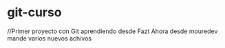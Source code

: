 # git-curso
//Primer proyecto con Git aprendiendo desde Fazt
Ahora desde mouredev mande varios nuevos achivos
